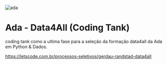 ![ada](https://user-images.githubusercontent.com/103072341/212149885-73dbebca-5da8-4433-92c3-d6d6ff92a0ec.png)
# Ada - Data4All (Coding Tank)
coding tank como a ultima fase para a seleção da formação data4all da Ada em Python & Dados.

https://letscode.com.br/processos-seletivos/gerdau-randstad-data4all
